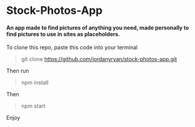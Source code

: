 # Stock-Photos-App
#### An app made to find pictures of anything you need, made personally to find pictures to use in sites as placeholders.

To clone this repo, paste this code into your terminal 
> git clone https://github.com/jordanyryan/stock-photos-app.git  

Then run 
> npm install 
 
Then  
> npm start

Enjoy